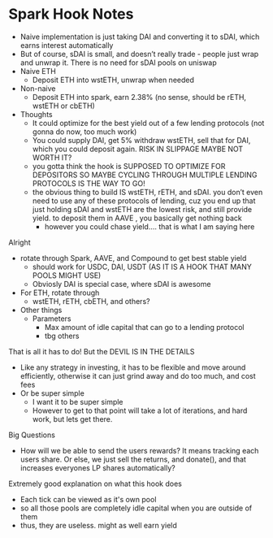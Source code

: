 # Spark Hook Notes
- Naive implementation is just taking DAI and converting it to sDAI, which earns interest automatically
- But of course, sDAI is small, and doesn’t really trade - people just wrap and unwrap it. There is no need for sDAI pools on uniswap
- Naive ETH
    - Deposit ETH into wstETH, unwrap when needed
- Non-naive
    - Deposit ETH into spark, earn 2.38% (no sense, should be rETH, wstETH or cbETH)
- Thoughts
    - It could optimize for the best yield out of a few lending protocols (not gonna do now, too much work)
    - You could supply DAI, get 5% withdraw wstETH, sell that for DAI, which you could deposit again. RISK IN SLIPPAGE MAYBE NOT WORTH IT?
    - you gotta think the hook is SUPPOSED TO OPTIMIZE FOR DEPOSITORS SO MAYBE CYCLING THROUGH MULTIPLE LENDING PROTOCOLS IS THE WAY TO GO!
    - the obvious thing to build IS wstETH, rETH, and sDAI. you don’t even need to use any of these protocols of lending, cuz you end up that just holding sDAI and wstETH are the lowest risk, and still provide yield. to deposit them in AAVE , you basically get nothing back
        - however you could chase yield…. that is what I am saying here 



Alright
- rotate through Spark, AAVE, and Compound to get best stable yield
  - should work for USDC, DAI, USDT (AS IT IS A HOOK THAT MANY POOLS MIGHT USE)
  - Obviosly DAI is special case, where sDAI is awesome
- For ETH, rotate through
  - wstETH, rETH, cbETH, and others? 
- Other things
  - Parameters
    - Max amount of idle capital that can go to a lending protocol
    - tbg others

That is all it has to do! But the DEVIL IS IN THE DETAILS
- Like any strategy in investing, it has to be flexible and move around efficiently, otherwise it can just grind away and do too much, and cost fees
- Or be super simple
  - I want it to be super simple
  - However to get to that point will take a lot of iterations, and hard work, but lets get there.

Big Questions
- How will we be able to send the users rewards? It means tracking each users share. Or else, we just sell the returns, and donate(), and that increases everyones LP shares automatically?

Extremely good explanation on what this hook does
- Each tick can be viewed as it's own pool
- so all those pools are completely idle capital when you are outside of them
- thus, they are useless. might as well earn yield